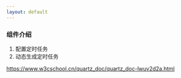 ```yaml
---
layout: default
---
```


>

### 组件介绍

1. 配置定时任务
2. 动态生成定时任务

https://www.w3cschool.cn/quartz_doc/quartz_doc-lwuv2d2a.html
